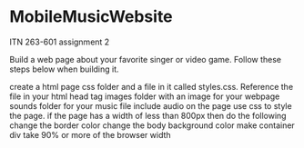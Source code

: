 # MobileMusicWebsite
ITN 263-601 assignment 2

Build a web page about your favorite singer or video game.  Follow these steps below when building it.

create a html page
css folder and a file in it called styles.css.  Reference the file in your html head tag
images folder with an image for your webpage
sounds folder for your music file
include audio on the page
use css to style the page.
if the page has a width of less than 800px then do the following
change the border color
change the body background color
make container div take 90% or more of the browser width
